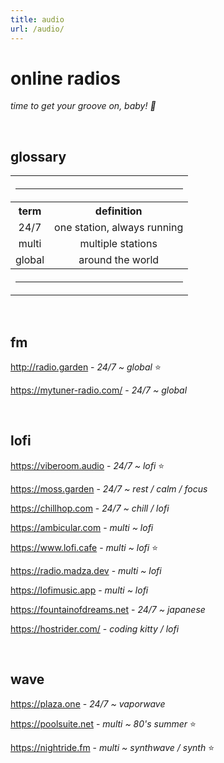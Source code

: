 ```yaml
---
title: audio
url: /audio/
---
```


# online radios

_time to get your groove on, baby! 🕺_

<br>

## glossary

<table style="text-align: center">
<th colspan="5"><hr></th></tr>
    <tr>
        <th scope="col">term</th>
        <th scope="col">definition</th>
    </tr>
    <tr>
        <td>24/7</td>
        <td>one station, always running</td>
    </tr>
    <tr>
        <td>multi</td>
        <td>multiple stations</td>
    </tr>
    <tr>
        <td>global</td>
        <td>around the world</td>
    </tr>
    <th colspan="5"><hr></th></tr>
</table>

<br>

## fm

http://radio.garden - _24/7 ~ global_ ⭐

https://mytuner-radio.com/ - _24/7 ~ global_

<br>

## lofi

https://viberoom.audio - _24/7 ~ lofi_ ⭐

https://moss.garden - _24/7 ~ rest / calm / focus_

https://chillhop.com - _24/7 ~ chill / lofi_

https://ambicular.com - _multi ~ lofi_

https://www.lofi.cafe - _multi ~ lofi_ ⭐

https://radio.madza.dev - _multi ~ lofi_

https://lofimusic.app - _multi ~ lofi_

https://fountainofdreams.net - _24/7 ~ japanese_

https://hostrider.com/ - _coding kitty / lofi_

<br>

## wave

https://plaza.one - _24/7 ~ vaporwave_

https://poolsuite.net - _multi ~ 80's summer_ ⭐

https://nightride.fm - _multi ~ synthwave / synth_ ⭐
